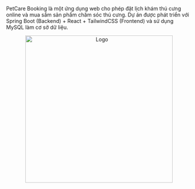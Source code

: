 PetCare Booking là một ứng dụng web cho phép đặt lịch khám thú cưng online và mua sắm sản phẩm chăm sóc thú cưng.
Dự án được phát triển với Spring Boot (Backend) + React + TailwindCSS (Frontend) và sử dụng MySQL làm cơ sở dữ liệu.
<p align="center">
  <img src="postercat.png" alt="Logo" width="400">
</p>


